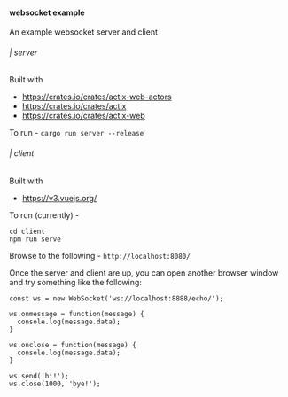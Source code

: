 #### websocket example

An example websocket server and client

###### | server

Built with
  - https://crates.io/crates/actix-web-actors
  - https://crates.io/crates/actix
  - https://crates.io/crates/actix-web

To run - `cargo run server --release`

###### | client

Built with

 - https://v3.vuejs.org/

To run (currently) -
```
cd client
npm run serve
```

Browse to the following - `http://localhost:8080/`

Once the server and client are up, you can open another browser window and try something like the following:

```
const ws = new WebSocket('ws://localhost:8888/echo/');

ws.onmessage = function(message) {
  console.log(message.data);
}

ws.onclose = function(message) {
  console.log(message.data);
}

ws.send('hi!');
ws.close(1000, 'bye!');

```
